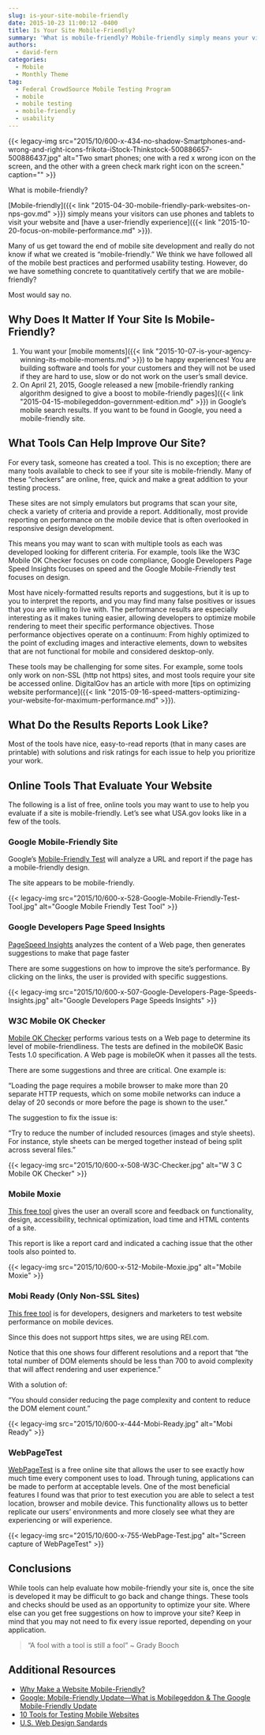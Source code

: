 ```yaml
---
slug: is-your-site-mobile-friendly
date: 2015-10-23 11:00:12 -0400
title: Is Your Site Mobile-Friendly?
summary: 'What is mobile-friendly? Mobile-friendly simply means your visitors can use phones and tablets to visit your website and have a user-friendly experience. Many of us get toward the end of mobile site development and really do not know if what we created is &#8220;mobile-friendly.&rdquo; We think we have followed all of the mobile best practices'
authors:
  - david-fern
categories:
  - Mobile
  - Monthly Theme
tag:
  - Federal CrowdSource Mobile Testing Program
  - mobile
  - mobile testing
  - mobile-friendly
  - usability
---
```


{{< legacy-img src="2015/10/600-x-434-no-shadow-Smartphones-and-wrong-and-right-icons-frikota-iStock-Thinkstock-500886657-500886437.jpg" alt="Two smart phones; one with a red x wrong icon on the screen, and the other with a green check mark right icon on the screen." caption="" >}} 

What is mobile-friendly?

[Mobile-friendly]({{< link "2015-04-30-mobile-friendly-park-websites-on-nps-gov.md" >}}) simply means your visitors can use phones and tablets to visit your website and [have a user-friendly experience]({{< link "2015-10-20-focus-on-mobile-performance.md" >}}).

Many of us get toward the end of mobile site development and really do not know if what we created is &#8220;mobile-friendly.” We think we have followed all of the mobile best practices and performed usability testing. However, do we have something concrete to quantitatively certify that we are mobile-friendly?

Most would say no.

## Why Does It Matter If Your Site Is Mobile-Friendly?

  1. You want your [mobile moments]({{< link "2015-10-07-is-your-agency-winning-its-mobile-moments.md" >}}) to be happy experiences! You are building software and tools for your customers and they will not be used if they are hard to use, slow or do not work on the user’s small device.
  2. On April 21, 2015, Google released a new [mobile-friendly ranking algorithm designed to give a boost to mobile-friendly pages]({{< link "2015-04-15-mobilegeddon-government-edition.md" >}}) in Google’s mobile search results. If you want to be found in Google, you need a mobile-friendly site.

## What Tools Can Help Improve Our Site?

For every task, someone has created a tool. This is no exception; there are many tools available to check to see if your site is mobile-friendly. Many of these “checkers” are online, free, quick and make a great addition to your testing process.

These sites are not simply emulators but programs that scan your site, check a variety of criteria and provide a report. Additionally, most provide reporting on performance on the mobile device that is often overlooked in responsive design development.

This means you may want to scan with multiple tools as each was developed looking for different criteria. For example, tools like the W3C Mobile OK Checker focuses on code compliance, Google Developers Page Speed Insights focuses on speed and the Google Mobile-Friendly test focuses on design.

Most have nicely-formatted results reports and suggestions, but it is up to you to interpret the reports, and you may find many false positives or issues that you are willing to live with. The performance results are especially interesting as it makes tuning easier, allowing developers to optimize mobile rendering to meet their specific performance objectives. Those performance objectives operate on a continuum: From highly optimized to the point of excluding images and interactive elements, down to websites that are not functional for mobile and considered desktop-only.

These tools may be challenging for some sites. For example, some tools only work on non-SSL (http not https) sites, and most tools require your site be accessed online. DigitalGov has an article with more [tips on optimizing website performance]({{< link "2015-09-16-speed-matters-optimizing-your-website-for-maximum-performance.md" >}}).

## What Do the Results Reports Look Like?

Most of the tools have nice, easy-to-read reports (that in many cases are printable) with solutions and risk ratings for each issue to help you prioritize your work.

## Online Tools That Evaluate Your Website

The following is a list of free, online tools you may want to use to help you evaluate if a site is mobile-friendly. Let’s see what USA.gov looks like in a few of the tools.

### Google Mobile-Friendly Site

Google&#8217;s [Mobile-Friendly Test](https://www.google.com/webmasters/tools/mobile-friendly/) will analyze a URL and report if the page has a mobile-friendly design.

The site appears to be mobile-friendly.

{{< legacy-img src="2015/10/600-x-528-Google-Mobile-Friendly-Test-Tool.jpg" alt="Google Mobile Friendly Test Tool" >}}

### 

### Google Developers Page Speed Insights

[PageSpeed Insights](https://developers.google.com/speed/pagespeed/insights/) analyzes the content of a Web page, then generates suggestions to make that page faster

There are some suggestions on how to improve the site’s performance. By clicking on the links, the user is provided with specific suggestions.

{{< legacy-img src="2015/10/600-x-507-Google-Developers-Page-Speeds-Insights.jpg" alt="Google Developers Page Speeds Insights" >}}

### W3C Mobile OK Checker

[Mobile OK Checker](https://validator.w3.org/mobile/) performs various tests on a Web page to determine its level of mobile-friendliness. The tests are defined in the mobileOK Basic Tests 1.0 specification. A Web page is mobileOK when it passes all the tests.

There are some suggestions and three are critical. One example is:

“Loading the page requires a mobile browser to make more than 20 separate HTTP requests, which on some mobile networks can induce a delay of 20 seconds or more before the page is shown to the user.”

The suggestion to fix the issue is:

“Try to reduce the number of included resources (images and style sheets). For instance, style sheets can be merged together instead of being split across several files.”

{{< legacy-img src="2015/10/600-x-508-W3C-Checker.jpg" alt="W 3 C Mobile OK Checker" >}}

### Mobile Moxie

[This free tool](http://www.mobilemoxie.com/tools/site_analysis/) gives the user an overall score and feedback on functionality, design, accessibility, technical optimization, load time and HTML contents of a site.

This report is like a report card and indicated a caching issue that the other tools also pointed to.

{{< legacy-img src="2015/10/600-x-512-Mobile-Moxie.jpg" alt="Mobile Moxie" >}}

### Mobi Ready (Only Non-SSL Sites)

[This free tool](http://ready.mobi/) is for developers, designers and marketers to test website performance on mobile devices.

Since this does not support https sites, we are using REI.com.

Notice that this one shows four different resolutions and a report that “the total number of DOM elements should be less than 700 to avoid complexity that will affect rendering and user experience.”

With a solution of:

“You should consider reducing the page complexity and content to reduce the DOM element count.”

{{< legacy-img src="2015/10/600-x-444-Mobi-Ready.jpg" alt="Mobi Ready" >}}

### WebPageTest

[WebPageTest](http://www.webpagetest.org/) is a free online site that allows the user to see exactly how much time every component uses to load. Through tuning, applications can be made to perform at acceptable levels. One of the most beneficial features I found was that prior to test execution you are able to select a test location, browser and mobile device. This functionality allows us to better replicate our users&#8217; environments and more closely see what they are experiencing or will experience.

{{< legacy-img src="2015/10/600-x-755-WebPage-Test.jpg" alt="Screen capture of WebPageTest" >}}

## Conclusions

While tools can help evaluate how mobile-friendly your site is, once the site is developed it may be difficult to go back and change things. These tools and checks should be used as an opportunity to optimize your site. Where else can you get free suggestions on how to improve your site? Keep in mind that you may not need to fix every issue reported, depending on your application.

> &#8220;A fool with a tool is still a fool&#8221; ~ Grady Booch

## Additional Resources

  * [Why Make a Website Mobile-Friendly?](https://developers.google.com/webmasters/mobile-sites/get-started/why)
  * [Google: Mobile-Friendly Update—What is Mobilegeddon & The Google Mobile-Friendly Update](http://searchengineland.com/library/google/google-mobile-friendly-update)
  * [10 Tools for Testing Mobile Websites](http://webmarketingtoday.com/articles/10-Tools-for-Testing-Mobile-Websites/)
  * [U.S. Web Design Sandards](https://playbook.cio.gov/designstandards/visual-style/#pairings)